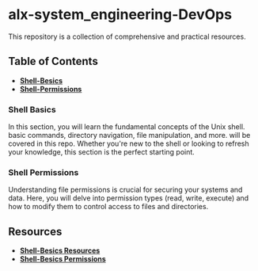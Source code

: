 # alx-system_engineering-DevOps
This repository is a collection of comprehensive and practical resources.

## Table of Contents
- **[Shell-Besics](https://github.com/MostafaLabib6/alx-system_engineering-devops/tree/main/0x00-shell_basics)** 
- **[Shell-Permissions](https://github.com/MostafaLabib6/alx-system_engineering-devops/tree/main/0x01-shell_permissions)**


### Shell Basics

In this section, you will learn the fundamental concepts of the Unix shell. basic commands, directory navigation, file manipulation, and more. will be covered in this repo. Whether you're new to the shell or looking to refresh your knowledge, this section is the perfect starting point.

### Shell Permissions
Understanding file permissions is crucial for securing your systems and data. Here, you will delve into permission types (read, write, execute) and how to modify them to control access to files and directories.


## Resources
- **[Shell-Besics Resources](https://github.com/MostafaLabib6/alx-system_engineering-devops/tree/main/0x00-shell_basics#resources)**
- **[Shell-Besics Permissions](https://www.youtube.com/watch?v=4e669hSjaX8&ab_channel=LearnLinuxTV)**
